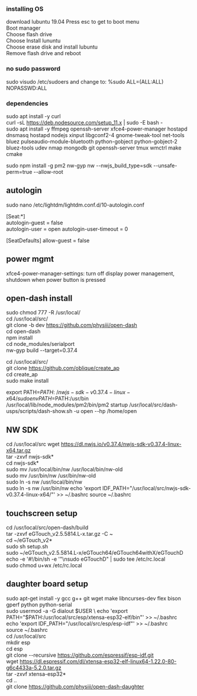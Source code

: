 ### installing OS
download lubuntu 19.04
Press esc to get to boot menu\
Boot manager\
Choose flash drive\
Choose Install lununtu\
Choose erase disk and install lubuntu\
Remove flash drive and reboot


### no sudo password
sudo visudo /etc/sudoers and change to: %sudo   ALL=(ALL:ALL) NOPASSWD:ALL

### dependencies
sudo apt install -y curl \
curl -sL https://deb.nodesource.com/setup_11.x | sudo -E bash - \
sudo apt install -y ffmpeg openssh-server xfce4-power-manager hostapd dnsmasq hostapd nodejs xinput libgconf2-4 gnome-tweak-tool net-tools bluez pulseaudio-module-bluetooth python-gobject python-gobject-2 bluez-tools udev nmap mongodb git openssh-server tmux wmctrl make cmake

sudo npm install -g pm2 nw-gyp nw --nwjs_build_type=sdk --unsafe-perm=true --allow-root

## autologin
sudo nano /etc/lightdm/lightdm.conf.d/10-autologin.conf

[Seat:*]\
autologin-guest = false\
autologin-user = open
autologin-user-timeout = 0

[SeatDefaults]
allow-guest = false

## power mgmt
xfce4-power-manager-settings: turn off display power management, shutdown when power button is pressed

## open-dash install
sudo chmod 777 -R /usr/local/\
cd /usr/local/src/\
git clone -b dev https://github.com/physiii/open-dash \
cd open-dash\
npm install \
cd node_modules/serialport \
nw-gyp build --target=0.37.4

cd /usr/local/src/\
git clone https://github.com/oblique/create_ap \
cd create_ap\
sudo make install

export PATH=$PATH:~/nwjs-sdk-v0.37.4-linux-x64/
sudo env PATH=$PATH:/usr/bin /usr/local/lib/node_modules/pm2/bin/pm2 startup /usr/local/src/dash-usps/scripts/dash-show.sh -u open --hp /home/open

## NW SDK
cd /usr/local/src
wget https://dl.nwjs.io/v0.37.4/nwjs-sdk-v0.37.4-linux-x64.tar.gz \
tar -zxvf nwjs-sdk* \
cd nwjs-sdk* \
sudo mv /usr/local/bin/nw /usr/local/bin/nw-old \
sudo mv /usr/bin/nw /usr/bin/nw-old \
sudo ln -s nw /usr/local/bin/nw \
sudo ln -s nw /usr/bin/nw
echo 'export IDF_PATH="/usr/local/src/nwjs-sdk-v0.37.4-linux-x64/"' >> ~/.bashrc
source ~/.bashrc
## touchscreen setup
cd /usr/local/src/open-dash/build\
tar -zxvf eGTouch_v2.5.5814.L-x.tar.gz -C ~\
cd ~/eGTouch_v2*\
sudo sh setup.sh\
sudo ~/eGTouch_v2.5.5814.L-x/eGTouch64/eGTouch64withX/eGTouchD\
echo -e '#!/bin/sh -e '"\nsudo eGTouchD" | sudo tee /etc/rc.local\
sudo chmod u+wx /etc/rc.local

## daughter board setup
sudo apt-get install -y gcc g++ git wget make libncurses-dev flex bison gperf python python-serial \
sudo usermod -a -G dialout $USER \
echo 'export PATH="$PATH:/usr/local/src/esp/xtensa-esp32-elf/bin"' >> ~/.bashrc \
echo 'export IDF_PATH="/usr/local/src/esp/esp-idf"'  >> ~/.bashrc \
source ~/.bashrc \
cd /usr/local/src \
mkdir esp \
cd esp \
git clone --recursive https://github.com/espressif/esp-idf.git \
wget https://dl.espressif.com/dl/xtensa-esp32-elf-linux64-1.22.0-80-g6c4433a-5.2.0.tar.gz \
tar -zxvf xtensa-esp32* \
cd .. \
git clone https://github.com/physiii/open-dash-daughter
